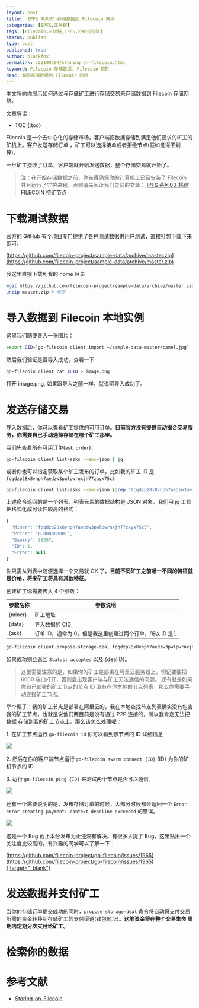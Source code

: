 ```yaml
---
layout: post
title:  IPFS 系列05-存储数据到 Filecoin 网络
categories: [IPFS,区块链]
tags: [Filecoin,区块链,IPFS,分布式存储]
status: publish
type: post
published: true
author: blackfox
permalink: /20190304/storing-on-filecoin.html
keyword: Filecoin 存储数据, Filecoin 挖矿
desc: 如何存储数据到 Filecoin 网络
---
```


本文将向你展示如何通过与存储矿工进行存储交易来存储数据到 Filecoin 存储网络。

文章导读：

* TOC
{:toc}

Filecoin 是一个去中心化的存储市场，客户端把数据存储到满足他们要求的矿工的矿机上。客户发送存储订单 ，矿工可以选择接单或者拒绝节点(假如觉得不划算)。

一旦矿工接收了订单，客户端就开始发送数据，整个存储交易就开始了。

> 注：在开始存储数据之前，你先得确保你的计算机上已经安装了 Filecoin 并且运行了守护进程。否则请先阅读我们之前的文章： 
[IPFS 系列03-搭建 FILECOIN 挖矿节点](/20190227/getstart-with-filecoin.html)


# 下载测试数据

官方的 GitHub 有个项目专门提供了各种测试数据供用户测试，直接打包下载下来即可:

[https://github.com/filecoin-project/sample-data/archive/master.zip](https://github.com/filecoin-project/sample-data/archive/master.zip)

我这里直接下载到我的 home 目录

```bash
wget https://github.com/filecoin-project/sample-data/archive/master.zip # 下载
unzip master.zip # 解压
```

# 导入数据到 Filecoin 本地实例

这里我们随便导入一张图片：

```bash
export CID=`go-filecoin client import ~/sample-data-master/camel.jpg`
```

然后我们验证是否导入成功，查看一下：

```bash
go-filecoin client cat $CID > image.png
```
打开 image.png, 如果跟导入之前一样，就说明导入成功了。

# 发送存储交易

导入数据后，你可以查看矿工提供的可用订单。__目前官方没有提供自动撮合交易服务，你需要自己手动选择存储在哪个矿工那里。__

我们先查看所有可用订单(`ask order`):

```bash
go-filecoin client list-asks --enc=json | jq
```

或者你也可以指定获取某个矿工发布的订单，比如我的矿工 ID 是 `fcqdzp28x8vnph7aedzw3pwlpwrnxjh77zayx75c5`

```bash
go-filecoin client list-asks --enc=json |grep "fcqdzp28x8vnph7aedzw3pwlpwrnxjh77zayx75c5" |jq
```

上述命令返回的是一个列表，列表元素的数据结构是 JSON 对象，我们用 jq 工具把格式化成可读性较高的格式：

```javascript
{
  "Miner": "fcqdzp28x8vnph7aedzw3pwlpwrnxjh77zayx75c5",
  "Price": "0.000000001",
  "Expiry": 36257,
  "ID": 1,
  "Error": null
}
```

你只需从列表中随便选择一个交易就 OK 了，__目前不同矿工之前唯一不同的特征就是价格，将来矿工将具有其他特征。__

创建矿工你需要传入 4 个参数：

参数名称 | 参数说明
--------|--------
{miner} | 矿工地址
{data} | 导入数据的 CID
{ask} | 订单 ID，通常为 0，但是我这里创建过两个订单，所以 ID 是1

```bash
go-filecoin client propose-storage-deal fcqdzp28x8vnph7aedzw3pwlpwrnxjh77zayx75c5 $CID 1 2880
```

如果成功则会返回 `Status: accepted` 以及 {dealID}。

> 这里需要注意的是，如果你的矿工是部署在阿里云服务器上，切记要要把 6000 端口打开，否则会出现客户端与矿工无法通信的问题。
还有就是如果你自己部署的矿工节点的节点 ID 没有在你本地的节点列表，那么你需要手动连接矿工节点。

举个栗子：我的矿工节点是部署在阿里云的，我在本地查找节点列表确实没有包含我的矿工节点，也就是说他们两目前是没有通过 P2P 连接的，所以我肯定无法把数据
存储到我的矿工节点上。那么该怎么处理呢：

1\. 在矿工节点运行 `go-filecoin id` 你可以看到该节点的 ID 详细信息

<img class="img-view" data-src="http://blog.img.r9it.com/image-6d008d1db4e2b490fc46f67973a44254.png" src="/images/1px.png" />

2\. 然后在你的客户端节点运行 `go-filecoin swarm connect {ID}` {ID} 为你的矿机节点的 ID

3\. 运行 `go-filecoin ping {ID}` 来测试两个节点是否可以通信。

<img class="img-view" data-src="http://blog.img.r9it.com/image-e3db27aa5188d026af2ebcb337492bf5.png" src="/images/1px.png" />

还有一个需要说明的是，发布存储订单的时候，大部分时候都会返回一个 `Error: error creating payment: context deadline exceeded` 的错误。

<img class="img-view" data-src="http://blog.img.r9it.com/image-1f2571674ef9a5e106549f6cd50c8efd.png" src="/images/1px.png" />

这是一个 Bug 截止本分发布为止还没有解决。有很多人提了 Bug，这里贴出一个关注度比较高的，有兴趣的同学可以了解一下：

[https://github.com/filecoin-project/go-filecoin/issues/1965](https://github.com/filecoin-project/go-filecoin/issues/1965){:target="_blank"}


# 发送数据并支付矿工

当你的存储订单提交成功的同时，`propose-storage-deal` 命令将自动将支付交易所需的资金转移到存储矿工的支付渠道(钱包地址)。__这笔资金将在整个交易生命
周期内定期分次支付给矿工。__

# 检索你的数据

# 参考文献

* [Storing-on-Filecoin](https://github.com/filecoin-project/go-filecoin/wiki/Storing-on-Filecoin)


